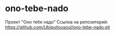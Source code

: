# ono-tebe-nado
Проект "Оно тебе надо"
Ссылка на репозиторий:
https://github.com/Ubiquitousoul/ono-tebe-nado.git
